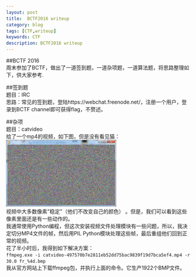 ```yaml
---
layout: post
title:  BCTF2016 writeup
category: blog
tags: [CTF,writeup]
keywords: CTF
description: BCTF2016 writeup
---  
```


##BCTF 2016  
周末参加了BCTF，做出了一道签到题，一道杂项题，一道算法题，将思路整理如下，供大家参考.

##签到题  
题目：IRC  
思路：常见的签到题，登陆https://webchat.freenode.net/，注册一个用户，登录到BCTF channel即可获得flag，不赘述。

##杂项  
题目：catvideo  
给了一个mp4的视频，如下图，但是没有看见猫：  
![video](/assets/themes/images/video.png)  
视频中大多数像素"稳定"（他们不改变自己的颜色） 。但是，我们可以看到这些像素里面还是有一些动作的。  
我通常使用Python编程，但这次安装视频文件处理模块有一些问题，所以，我决定切分MP4文件的帧，然后用PIL Python模块处理这些帧，最后重组他们回到正常的视频。  
花了半小时后，我得到如下解决方案：  
`ffmpeg.exe -i catvideo-497570b7e2811eb52dd75bac9839f19d7bca5ef4.mp4 -r 30.0 fr_%4d.bmp`  
我从官方网站上下载ffmpeg包，并执行上面的命令。它生产1922个BMP文件。


